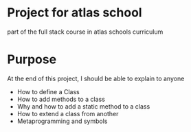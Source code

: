 # Project for atlas school
part of the full stack course in atlas schools curriculum
# Purpose
At the end of this project, I should be able to explain to anyone

- How to define a Class
- How to add methods to a class
- Why and how to add a static method to a class
- How to extend a class from another
- Metaprogramming and symbols